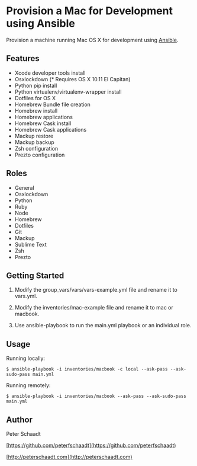 Provision a Mac for Development using Ansible
=============================================

Provision a machine running Mac OS X for development using [Ansible](https://www.ansible.com).


Features
--------

- Xcode developer tools install
- Osxlockdown (* Requires OS X 10.11 El Capitan)
- Python pip install
- Python virtualenv/virtualenv-wrapper install
- Dotfiles for OS X
- Homebrew Bundle file creation
- Homebrew install
- Homebrew applications
- Homebrew Cask install
- Homebrew Cask applications
- Mackup restore
- Mackup backup
- Zsh configuration
- Prezto configuration


Roles
-----

- General
- Osxlockdown
- Python
- Ruby
- Node
- Homebrew
- Dotfiles
- Git
- Mackup
- Sublime Text
- Zsh
- Prezto


Getting Started
---------------

1. Modify the group_vars/vars/vars-example.yml file and rename it to vars.yml.

2. Modify the inventories/mac-example file and rename it to mac or macbook.

3. Use ansible-playbook to run the main.yml playbook or an individual role.


Usage
-----

Running locally:
```
$ ansible-playbook -i inventories/macbook -c local --ask-pass --ask-sudo-pass main.yml
```

Running remotely:
```
$ ansible-playbook -i inventories/macbook --ask-pass --ask-sudo-pass main.yml
```


Author
------

Peter Schaadt

[https://github.com/peterfschaadt](https://github.com/peterfschaadt)

[http://peterschaadt.com](http://peterschaadt.com)
